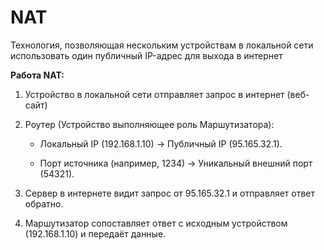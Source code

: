 # NAT

Технология, позволяющая нескольким устройствам в локальной сети использовать один публичный IP-адрес для выхода в интернет



**Работа NAT:**

1. Устройство в локальной сети отправляет запрос в интернет (веб-сайт)

2. Роутер (Устройство выполняющее роль Маршутизатора):
   
   - Локальный IP (192.168.1.10) → Публичный IP (95.165.32.1).
   
   - Порт источника (например, 1234) → Уникальный внешний порт (54321).

3. Сервер в интернете видит запрос от 95.165.32.1 и отправляет ответ обратно.

4. Маршутизатор сопоставляет ответ с исходным устройством (192.168.1.10) и передаёт данные.



